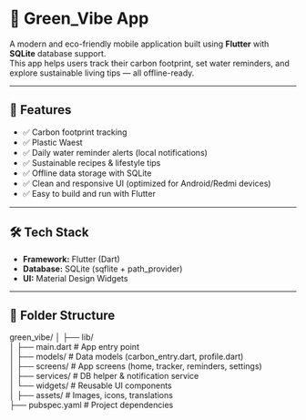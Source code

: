 # 🌱 Green_Vibe App

A modern and eco-friendly mobile application built using **Flutter** with **SQLite** database support.  
This app helps users track their carbon footprint, set water reminders, and explore sustainable living tips — all offline-ready.

---

## 🚀 Features

- ✅ Carbon footprint tracking  
- ✅ Plastic Waest 
- ✅ Daily water reminder alerts (local notifications)  
- ✅ Sustainable recipes & lifestyle tips  
- ✅ Offline data storage with SQLite  
- ✅ Clean and responsive UI (optimized for Android/Redmi devices)  
- ✅ Easy to build and run with Flutter  

---

## 🛠 Tech Stack

- **Framework:** Flutter (Dart)  
- **Database:** SQLite (sqflite + path_provider)  
- **UI:** Material Design Widgets  

---

## 📁 Folder Structure

green_vibe/
│
├── lib/  
│   ├── main.dart # App entry point  
│   ├── models/ # Data models (carbon_entry.dart, profile.dart)  
│   ├── screens/ # App screens (home, tracker, reminders, settings)  
│   ├── services/ # DB helper & notification service  
│   └── widgets/ # Reusable UI components  
│
├── assets/ # Images, icons, translations  
├── pubspec.yaml # Project dependencies  

